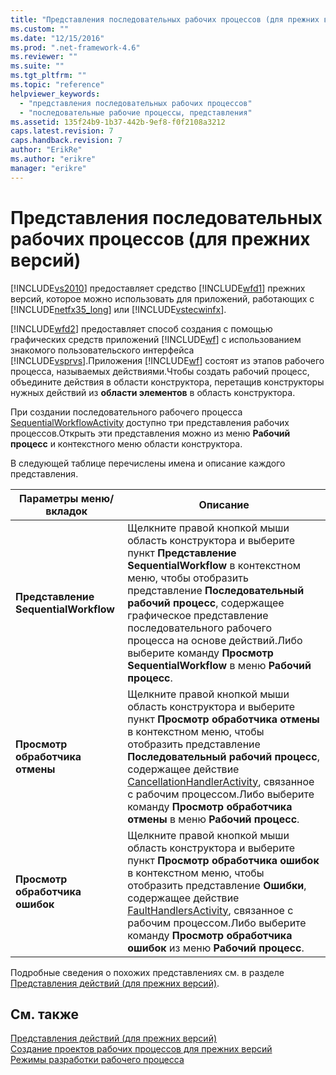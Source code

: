 ```yaml
---
title: "Представления последовательных рабочих процессов (для прежних версий) | Microsoft Docs"
ms.custom: ""
ms.date: "12/15/2016"
ms.prod: ".net-framework-4.6"
ms.reviewer: ""
ms.suite: ""
ms.tgt_pltfrm: ""
ms.topic: "reference"
helpviewer_keywords: 
  - "представления последовательных рабочих процессов"
  - "последовательные рабочие процессы, представления"
ms.assetid: 135f24b9-1b37-442b-9ef8-f0f2108a3212
caps.latest.revision: 7
caps.handback.revision: 7
author: "ErikRe"
ms.author: "erikre"
manager: "erikre"
---
```

# Представления последовательных рабочих процессов (для прежних версий)
[!INCLUDE[vs2010](../modeling/includes/vs2010_md.md)] предоставляет средство [!INCLUDE[wfd1](../workflow-designer/includes/wfd1_md.md)] прежних версий, которое можно использовать для приложений, работающих с [!INCLUDE[netfx35_long](../workflow-designer/includes/netfx35_long_md.md)] или [!INCLUDE[vstecwinfx](../workflow-designer/includes/vstecwinfx_md.md)].  
  
 [!INCLUDE[wfd2](../workflow-designer/includes/wfd2_md.md)] предоставляет способ создания с помощью графических средств приложений [!INCLUDE[wf](../workflow-designer/includes/wf_md.md)] с использованием знакомого пользовательского интерфейса [!INCLUDE[vsprvs](../code-quality/includes/vsprvs_md.md)].Приложения [!INCLUDE[wf](../workflow-designer/includes/wf_md.md)] состоят из этапов рабочего процесса, называемых действиями.Чтобы создать рабочий процесс, объедините действия в области конструктора, перетащив конструкторы нужных действий из **области элементов** в область конструктора.  
  
 При создании последовательного рабочего процесса [SequentialWorkflowActivity](http://go.microsoft.com/fwlink?LinkID=65040) доступно три представления рабочих процессов.Открыть эти представления можно из меню **Рабочий процесс** и контекстного меню области конструктора.  
  
 В следующей таблице перечислены имена и описание каждого представления.  
  
|Параметры меню\/вкладок|Описание|  
|-----------------------------|--------------|  
|**Представление SequentialWorkflow**|Щелкните правой кнопкой мыши область конструктора и выберите пункт **Представление SequentialWorkflow** в контекстном меню, чтобы отобразить представление **Последовательный рабочий процесс**, содержащее графическое представление последовательного рабочего процесса на основе действий.Либо выберите команду **Просмотр SequentialWorkflow** в меню **Рабочий процесс**.|  
|**Просмотр обработчика отмены**|Щелкните правой кнопкой мыши область конструктора и выберите пункт **Просмотр обработчика отмены** в контекстном меню, чтобы отобразить представление **Последовательный рабочий процесс**, содержащее действие [CancellationHandlerActivity](http://go.microsoft.com/fwlink?LinkID=65050), связанное с рабочим процессом.Либо выберите команду **Просмотр обработчика отмены** в меню **Рабочий процесс**.|  
|**Просмотр обработчика ошибок**|Щелкните правой кнопкой мыши область конструктора и выберите пункт **Просмотр обработчика ошибок** в контекстном меню, чтобы отобразить представление **Ошибки**, содержащее действие [FaultHandlersActivity](http://go.microsoft.com/fwlink?LinkID=65055), связанное с рабочим процессом.Либо выберите команду **Просмотр обработчика ошибок** из меню **Рабочий процесс**.|  
  
 Подробные сведения о похожих представлениях см. в разделе [Представления действий \(для прежних версий\)](../workflow-designer/activity-views-legacy.md).  
  
## См. также  
 [Представления действий \(для прежних версий\)](../workflow-designer/activity-views-legacy.md)   
 [Создание проектов рабочих процессов для прежних версий](../workflow-designer/creating-legacy-workflow-projects.md)   
 [Режимы разработки рабочего процесса](http://go.microsoft.com/fwlink?LinkID=65014)